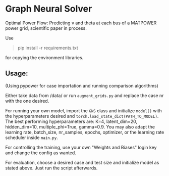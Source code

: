 # Graph Neural Solver
Optimal Power Flow: Predicting v and theta at each bus of a MATPOWER power grid, scientific paper in process.

Use
> pip install -r requirements.txt

for copying the environment libraries.

## Usage:
(Using pypower for case importation and running comparison algorithms)

Either take data from /data/ or run `augment_grids.py` and replace the case nr with the one desired.

For running your own model, import the `GNS` class and initialize `model()` with the hyperparameters desired and `torch.load_state_dict(PATH_TO_MODEL)`.
The best performing hyperparameters are: K=4, latent_dim=20, hidden_dim=10, multiple_phi=True, gamma=0.9. You may also adapt the learning rate, batch_size, nr_samples, epochs, optimizer, or the learning rate scheduler inside `main.py`. 

For controlling the training, use your own "Weights and Biases" login key and change the config as wanted.

For evaluation, choose a desired case and test size and initialize model as stated above. Just run the script afterwards.



